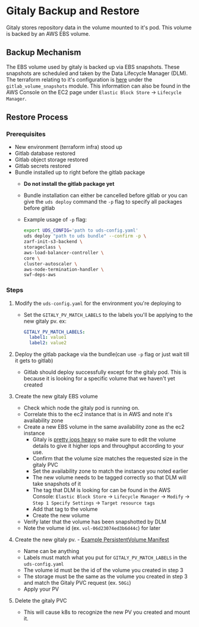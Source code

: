 # Gitaly Backup and Restore

Gitaly stores repository data in the volume mounted to it's pod. This volume is backed by an AWS EBS volume.

## Backup Mechanism

The EBS volume used by gitaly is backed up via EBS snapshots. These snapshots are scheduled and taken by the Data Lifecycle Manager (DLM). The terraform relating to it's configuration is [here](../../iac/swf/gitlab.tf) under the `gitlab_volume_snapshots` module. This information can also be found in the AWS Console on the EC2 page under `Elastic Block Store` -> `Lifecycle Manager`.

## Restore Process

### Prerequisites

- New environment (terraform infra) stood up
- Gitlab database restored
- Gitlab object storage restored
- Gitlab secrets restored
- Bundle installed up to right before the gitlab package
  - **Do not install the gitlab package yet**
  - Bundle installation can either be cancelled before gitlab or you can give the `uds deploy` command the `-p` flag to specify all packages before gitlab
  - Example usage of `-p` flag:

    ```sh
    export UDS_CONFIG='path to uds-config.yaml'
    uds deploy "path to uds bundle" --confirm -p \
    zarf-init-s3-backend \
    storageclass \
    aws-load-balancer-controller \
    core \
    cluster-autoscaler \
    aws-node-termination-handler \
    swf-deps-aws
    ```

### Steps

1. Modify the `uds-config.yaml` for the environment you're deploying to
    - Set the `GITALY_PV_MATCH_LABELS` to the labels you'll be applying to the new gitaly pv. ex:

      ```yaml
      GITALY_PV_MATCH_LABELS:
        label1: value1
        label2: value2
      ```

2. Deploy the gitlab package via the bundle(can use `-p` flag or just wait till it gets to gitlab)
    - Gitlab should deploy successfully except for the gitaly pod. This is because it is looking for a specific volume that we haven't yet created
3. Create the new gitaly EBS volume
    - Check which node the gitaly pod is running on.
    - Correlate this to the ec2 instance that is in AWS and note it's availability zone
    - Create a new EBS volume in the same availability zone as the ec2 instance
        - Gitaly is [pretty iops heavy](https://docs.gitlab.com/ee/administration/gitaly/#disk-requirements) so make sure to edit the volume details to give it higher iops and throughput according to your use.
        - Confirm that the volume size matches the requested size in the gitaly PVC
        - Set the availability zone to match the instance you noted earlier
        - The new volume needs to be tagged correctly so that DLM will take snapshots of it
        - The tag that DLM is looking for can be found in the AWS Console: `Elastic Block Store` -> `Lifecycle Manager` -> `Modify` -> `Step 1 Specify Settings` -> `Target resource tags`
        - Add that tag to the volume
        - Create the new volume
    - Verify later that the volume has been snapshotted by DLM
    - Note the volume id (ex. `vol-06d23074ed3b6d44c`) for later
4. Create the new gitaly pv. - [Example PersistentVolume Manifest](files/gitaly-pv.yaml)
    - Name can be anything
    - Labels must match what you put for `GITALY_PV_MATCH_LABELS` in the `uds-config.yaml`
    - The volume id must be the id of the volume you created in step 3
    - The storage must be the same as the volume you created in step 3 and match the Gitaly PVC request (ex. `50Gi`)
    - Apply your PV
5. Delete the gitaly PVC
    - This will cause k8s to recognize the new PV you created and mount it.

